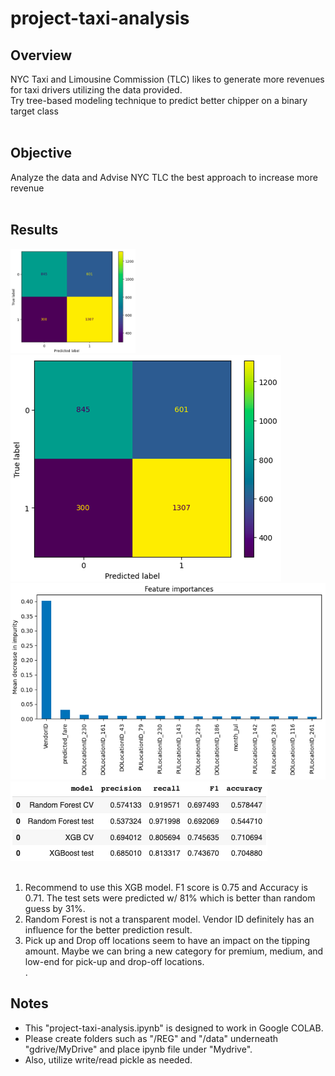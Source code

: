# project-taxi-analysis

## Overview<br>
  NYC Taxi and Limousine Commission (TLC) likes to generate more revenues for taxi drivers utilizing the data provided.<br>
  Try tree-based modeling technique to predict better chipper on a binary target class<br>
<br>

## Objective<br>
  Analyze the data and Advise NYC TLC the best approach to increase more revenue<br>
<br>
## Results<br>
<img src="/assets/graph_1.png" width="200"><br>
![graph 1](/assets/graph_1.png)![graph 2](/assets/graph_2.png)<br>
![table 1](/assets/table_1.png)<br>
<br>
1. Recommend to use this XGB model. F1 score is 0.75 and Accuracy is 0.71. The test sets were predicted w/ 81% which is better than random guess by 31%.<br>
2. Random Forest is not a transparent model. Vendor ID definitely has an influence for the better prediction result.<br>
3. Pick up and Drop off locations seem to have an impact on the tipping amount. Maybe we can bring a new category for premium, medium, and low-end for pick-up and drop-off locations.<br>
.<br>
## Notes<br>
* This "project-taxi-analysis.ipynb" is designed to work in Google COLAB.<br>
* Please create folders such as "/REG" and "/data" underneath "gdrive/MyDrive" and place ipynb file under "Mydrive".<br>
* Also, utilize write/read pickle as needed.<br>
<br>
